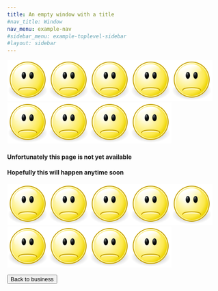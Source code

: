 ```yaml
---
title: An empty window with a title
#nav_title: Window
nav_menu: example-nav
#sidebar_menu: example-toplevel-sidebar
#layout: sidebar
---
```

![sad smiley](images/Gnome-face-sad.svg)![sad smiley](images/Gnome-face-sad.svg)![sad smiley](images/Gnome-face-sad.svg)![sad smiley](images/Gnome-face-sad.svg)![sad smiley](images/Gnome-face-sad.svg)![sad smiley](images/Gnome-face-sad.svg)![sad smiley](images/Gnome-face-sad.svg)![sad smiley](images/Gnome-face-sad.svg)![sad smiley](images/Gnome-face-sad.svg)

#### Unfortunately this page is not yet available
#### Hopefully this will happen anytime soon

![sad smiley](images/Gnome-face-sad.svg)![sad smiley](images/Gnome-face-sad.svg)![sad smiley](images/Gnome-face-sad.svg)![sad smiley](images/Gnome-face-sad.svg)![sad smiley](images/Gnome-face-sad.svg)![sad smiley](images/Gnome-face-sad.svg)![sad smiley](images/Gnome-face-sad.svg)![sad smiley](images/Gnome-face-sad.svg)![sad smiley](images/Gnome-face-sad.svg)

<button onclick="window.history.back()">Back to business</button>
